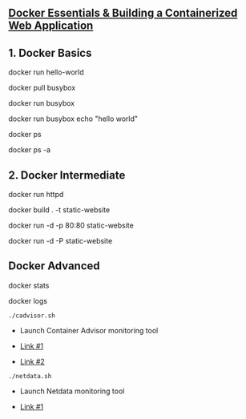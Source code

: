 ## [Docker Essentials & Building a Containerized Web Application](https://www.coursera.org/projects/docker-container-essentials-web-app)

## 1. Docker Basics

docker run hello-world

docker pull busybox

docker run busybox

docker run busybox echo "hello world"

docker ps

docker ps -a

## 2. Docker Intermediate

docker run httpd

docker build . -t static-website

docker run -d -p 80:80 static-website

docker run -d -P static-website

## Docker Advanced

docker stats

docker logs

`./cadvisor.sh` 

- Launch Container Advisor monitoring tool
	
- [Link #1](https://github.com/google/cadvisor)
	
- [Link #2](https://prometheus.io/docs/guides/cadvisor/)

`./netdata.sh`

- Launch Netdata monitoring tool

- [Link #1](https://www.netdata.cloud/)